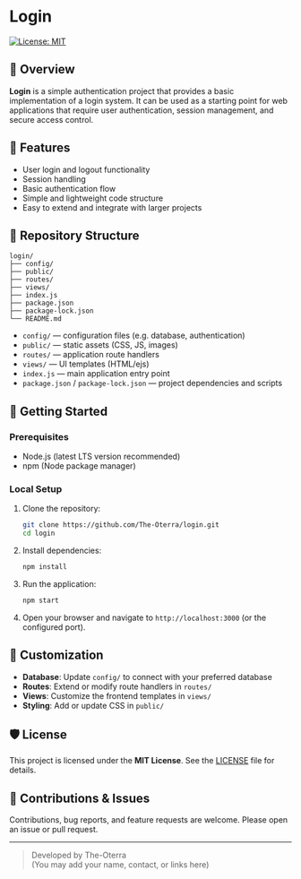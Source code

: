 # Login

[![License: MIT](https://img.shields.io/badge/License-MIT-yellow.svg)](#license)

## 📖 Overview

**Login** is a simple authentication project that provides a basic implementation of a login system. It can be used as a starting point for web applications that require user authentication, session management, and secure access control.

## 🧩 Features

- User login and logout functionality  
- Session handling  
- Basic authentication flow  
- Simple and lightweight code structure  
- Easy to extend and integrate with larger projects  

## 📂 Repository Structure

```
login/
├── config/  
├── public/  
├── routes/  
├── views/  
├── index.js  
├── package.json  
├── package-lock.json  
└── README.md
```

- `config/` — configuration files (e.g. database, authentication)  
- `public/` — static assets (CSS, JS, images)  
- `routes/` — application route handlers  
- `views/` — UI templates (HTML/ejs)  
- `index.js` — main application entry point  
- `package.json` / `package-lock.json` — project dependencies and scripts  

## 🚀 Getting Started

### Prerequisites

- Node.js (latest LTS version recommended)  
- npm (Node package manager)  

### Local Setup

1. Clone the repository:

   ```bash
   git clone https://github.com/The-Oterra/login.git
   cd login
   ```

2. Install dependencies:

   ```bash
   npm install
   ```

3. Run the application:

   ```bash
   npm start
   ```

4. Open your browser and navigate to `http://localhost:3000` (or the configured port).

## 🔧 Customization

- **Database**: Update `config/` to connect with your preferred database  
- **Routes**: Extend or modify route handlers in `routes/`  
- **Views**: Customize the frontend templates in `views/`  
- **Styling**: Add or update CSS in `public/`  

## 🛡️ License

This project is licensed under the **MIT License**. See the [LICENSE](LICENSE) file for details.

## 🙋 Contributions & Issues

Contributions, bug reports, and feature requests are welcome. Please open an issue or pull request.

---

> Developed by The-Oterra  
> (You may add your name, contact, or links here)  
